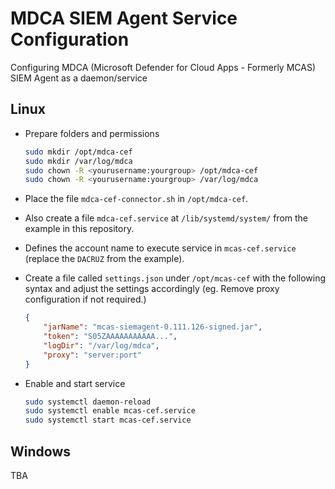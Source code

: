 # MDCA SIEM Agent Service Configuration

Configuring MDCA (Microsoft Defender for Cloud Apps - Formerly MCAS) SIEM Agent as a daemon/service

## Linux

- Prepare folders and permissions

  ```bash
  sudo mkdir /opt/mdca-cef
  sudo mkdir /var/log/mdca
  sudo chown -R <yourusername:yourgroup> /opt/mdca-cef
  sudo chown -R <yourusername:yourgroup> /var/log/mdca
  ```

- Place the file `mdca-cef-connector.sh` in `/opt/mdca-cef`.

- Also create a file `mdca-cef.service` at `/lib/systemd/system/` from the example in this repository.

- Defines the account name to execute service in `mcas-cef.service` (replace the `DACRUZ` from the example).

- Create a file called `settings.json` under `/opt/mcas-cef` with the following syntax and adjust the settings accordingly (eg. Remove proxy configuration if not required.)

  ```json
  {
      "jarName": "mcas-siemagent-0.111.126-signed.jar",
      "token": "S05ZAAAAAAAAAAA...",
      "logDir": "/var/log/mdca",
      "proxy": "server:port"
  }
  ```

- Enable and start service

  ```bash
  sudo systemctl daemon-reload
  sudo systemctl enable mcas-cef.service
  sudo systemctl start mcas-cef.service
  ```

## Windows

TBA
